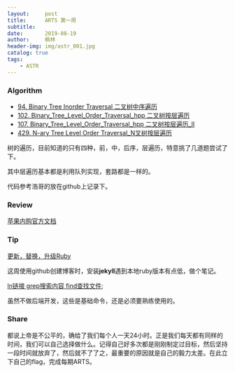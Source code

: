 ```yaml
---
layout:     post
title:      ARTS 第一周
subtitle:   
date:       2019-08-19
author:     枫林
header-img: img/astr_001.jpg
catalog: true
tags:
    - ASTR
---
```


### Algorithm

- [94. Binary Tree Inorder Traversal 二叉树中序遍历](https://leetcode-cn.com/problems/binary-tree-inorder-traversal)
- [102. Binary_Tree_Level_Order_Traversal_hpp 二叉树按层遍历](https://leetcode-cn.com/problems/binary-tree-level-order-traversal)
- [107. Binary_Tree_Level_Order_Traversal_hpp 二叉树按层遍历_II](https://leetcode-cn.com/problems/binary-tree-level-order-traversal-ii)
- [429. N-ary Tree Level Order Traversal_N叉树按层遍历](https://leetcode-cn.com/problems/n-ary-tree-level-order-traversal)

树的遍历，目前知道的只有四种，前，中，后序，层遍历，特意挑了几道题尝试了下。

其中层遍历基本都是利用队列实现，套路都是一样的。

代码参考浩哥的放在github上记录下。

### Review

[苹果内购官方文档](https://developer.apple.com/documentation/storekit/in-app_purchase?language=objc#topics)



### Tip

[更新，替换，升级Ruby](<https://fenglin9102.github.io/2019/08/18/Ruby/>)

这周使用github创建博客时，安装**jekyll**遇到本地ruby版本有点低，做个笔记。

[ln链接 grep搜索内容 find查找文件](<https://fenglin9102.github.io/2019/08/19/LinuxCommand/>);

虽然不做后端开发，这些是基础命令，还是必须要熟练使用的。

### Share

​	都说上帝是不公平的，确给了我们每个人一天24小时。正是我们每天都有同样的时间，我们可以自己选择做什么。记得自己好多次都是刚刚制定过目标，然后坚持一段时间就放弃了，然后就不了了之，最重要的原因就是自己的毅力太差。在此立下自己的flag，完成每期ARTS。



